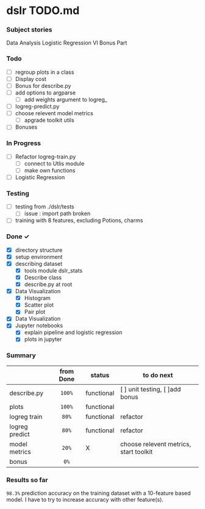 # dslr TODO.md

### Subject stories

Data Analysis
Logistic Regression
VI Bonus Part

### Todo

- [ ] regroup plots in a class
- [ ] Display cost
- [ ] Bonus for describe.py
- [ ] add options to argparse
  - [ ] add weights argument to logreg_
- [ ] logreg-predict.py
- [ ] choose relevent model metrics
  - [ ] apgrade toolkit utils
- [ ] Bonuses

### In Progress

- [ ] Refactor logreg-train.py
  - [ ] connect to Utlis module
  - [ ] make own functions
- [ ] Logistic Regression

### Testing

- [ ] testing from ./dslr/tests
  - [ ] issue : import path broken
- [ ] training with 8 features, excluding Potions, charms

### Done ✓

- [x] directory structure
- [x] setup environment
- [x] describing dataset
  - [x] tools module dslr_stats
  - [x] Describe class
  - [x] describe.py at root
- [x] Data Visualization
  - [x] Histogram
  - [x] Scatter plot
  - [x] Pair plot
- [x] Data Visualization
- [x] Jupyter notebooks
  - [x] explain pipeline and logistic regression
  - [x] plots in jupyter

### Summary

||from Done| status | to do next|
|---|:---:|---|---|
|describe.py | `100%` | functional |[ ] unit testing, [ ]add bonus|
|plots| `100%` | functional | |
|logreg train |`80%`|  functional | refactor |
|logreg predict | `80%` |  functional | refactor |
|model metrics| `20%` | X |choose relevent metrics, start toolkit|
|bonus|`0%`||||

### Results so far

`98.3%` prediction accuracy on the training dataset with a 10-feature based model.
I have to try to increase accuracy with other feature(s).

